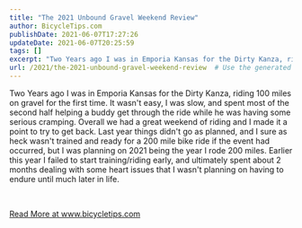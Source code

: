 ```yaml
---
title: "The 2021 Unbound Gravel Weekend Review"
author: BicycleTips.com
publishDate: 2021-06-07T17:27:26
updateDate: 2021-06-07T20:25:59
tags: []
excerpt: "Two Years ago I was in Emporia Kansas for the Dirty Kanza, riding 100 miles on gravel for the first time. It wasn&#39;t easy, I was slow, and spent most of the second half helping a buddy get through the ride while he was having some serious cramping. Overall we had a great weekend of riding and I made it a point to try to get back. Last year things didn&#39;t go as planned, and I sure as heck wasn&#39;t trained and ready for a 200 mile bike ride if the event had occurred, but I was planning on 2021 being the year I rode 200 miles. Earlier this year I failed to start training/riding early, and ultimately spent about 2 months dealing with some heart issues that I wasn&#39;t planning on having to endure until much later in life.  &nbsp; "
url: /2021/the-2021-unbound-gravel-weekend-review  # Use the generated URL with year
---
```

<p>Two Years ago I was in Emporia Kansas for the Dirty Kanza, riding 100 miles on gravel for the first time. It wasn&#39;t easy, I was slow, and spent most of the second half helping a buddy get through the ride while he was having some serious cramping. Overall we had a great weekend of riding and I made it a point to try to get back. Last year things didn&#39;t go as planned, and I sure as heck wasn&#39;t trained and ready for a 200 mile bike ride if the event had occurred, but I was planning on 2021 being the year I rode 200 miles. Earlier this year I failed to start training/riding early, and ultimately spent about 2 months dealing with some heart issues that I wasn&#39;t planning on having to endure until much later in life.</p>  <p>&nbsp;</p>  <a href="https://www.bicycletips.com/unbound-gravel-2021">Read More at www.bicycletips.com</a>
